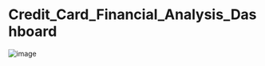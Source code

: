 # Credit_Card_Financial_Analysis_Dashboard
![image](https://github.com/GauravWadhwani5907/Credit_Card_Financial/assets/87112353/e806e411-6f84-44df-b7d9-55b74eed6bfb)

